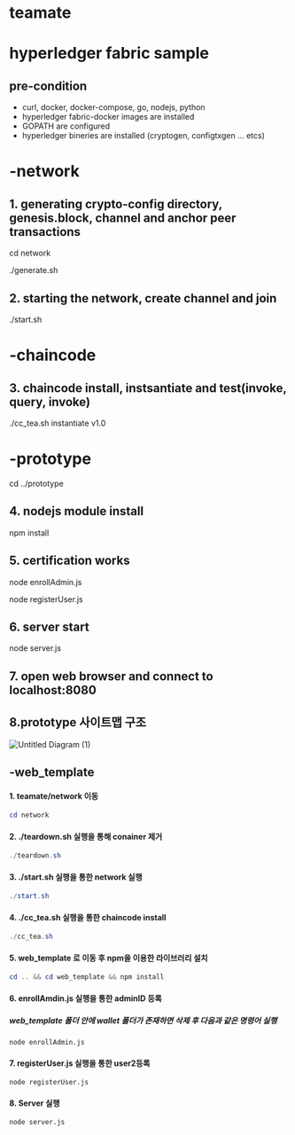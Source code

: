 # teamate

# hyperledger fabric sample

## pre-condition

- curl, docker, docker-compose, go, nodejs, python 
- hyperledger fabric-docker images are installed
- GOPATH are configured
- hyperledger bineries are installed (cryptogen, configtxgen ... etcs)

# -network

## 1. generating crypto-config directory, genesis.block, channel and anchor peer transactions

cd network

./generate.sh

## 2. starting the network, create channel and join

./start.sh

# -chaincode

## 3. chaincode install, instsantiate and test(invoke, query, invoke)

./cc_tea.sh instantiate v1.0

# -prototype

cd ../prototype

## 4. nodejs module install

npm install

## 5. certification works

node enrollAdmin.js

node registerUser.js

## 6. server start

node server.js

## 7. open web browser and connect to localhost:8080



## 8.prototype 사이트맵 구조

![Untitled Diagram (1)](https://user-images.githubusercontent.com/65533485/89747292-20c95a00-daf9-11ea-91ca-2ea172024136.png)

## -web_template

#### 1. teamate/network 이동

```powershell
cd network
```



#### 2. ./teardown.sh 실행을 통해 conainer 제거

```powershell
./teardown.sh
```



#### 3. ./start.sh 실행을 통한 network 실행 

```powershell
./start.sh
```



#### 4. ./cc_tea.sh 실행을 통한 chaincode install

```powershell
./cc_tea.sh 
```



#### 5. web_template 로 이동 후 npm을 이용한 라이브러리 설치

```powershell
cd .. && cd web_template && npm install
```



#### 6. enrollAmdin.js 실행을 통한 adminID 등록

##### web_template 폴더 안에 wallet 폴더가 존재하면 삭제 후 다음과 같은 명령어 실행

```shell
node enrollAdmin.js
```



#### 7. registerUser.js 실행을 통한 user2등록

```shell
node registerUser.js
```



#### 8. Server 실행

```shell
node server.js
```

